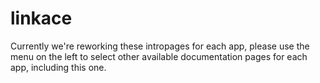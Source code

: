 # linkace

Currently we're reworking these intropages for each app, please use the menu on the left to select other available documentation pages for each app, including this one.
